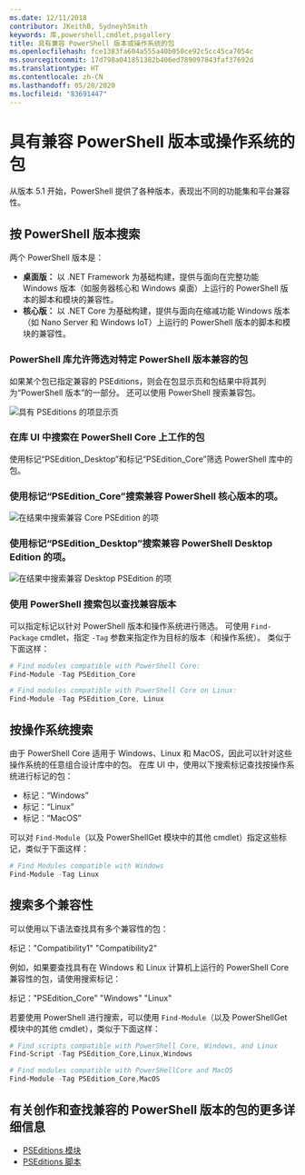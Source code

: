 ```yaml
---
ms.date: 12/11/2018
contributor: JKeithB, SydneyhSmith
keywords: 库,powershell,cmdlet,psgallery
title: 具有兼容 PowerShell 版本或操作系统的包
ms.openlocfilehash: fce1383fa604a555a40b050ce92c5cc45ca7054c
ms.sourcegitcommit: 17d798a041851382b406ed789097843faf37692d
ms.translationtype: HT
ms.contentlocale: zh-CN
ms.lasthandoff: 05/20/2020
ms.locfileid: "83691447"
---
```

# <a name="packages-with-compatible-powershell-editions-or-operating-systems"></a>具有兼容 PowerShell 版本或操作系统的包

从版本 5.1 开始，PowerShell 提供了各种版本，表现出不同的功能集和平台兼容性。

## <a name="searching-by-powershell-edition"></a>按 PowerShell 版本搜索

两个 PowerShell 版本是：

- **桌面版：** 以 .NET Framework 为基础构建，提供与面向在完整功能 Windows 版本（如服务器核心和 Windows 桌面）上运行的 PowerShell 版本的脚本和模块的兼容性。
- **核心版：** 以 .NET Core 为基础构建，提供与面向在缩减功能 Windows 版本（如 Nano Server 和 Windows IoT）上运行的 PowerShell 版本的脚本和模块的兼容性。

### <a name="powershell-gallery-allows-you-to-filter-packages-compatible-for-specific-powershell-editions"></a>PowerShell 库允许筛选对特定 PowerShell 版本兼容的包

如果某个包已指定兼容的 PSEditions，则会在包显示页和包结果中将其列为“PowerShell 版本”的一部分。
还可以使用 PowerShell 搜索兼容包。

![具有 PSEditions 的项显示页](media/searching-by-compatibility/packagedisplaypagewithpseditions.PNG)

### <a name="search-for-packages-in-the-gallery-ui-that-work-on-powershell-core"></a>在库 UI 中搜索在 PowerShell Core 上工作的包

使用标记“PSEdition_Desktop”和标记“PSEdition_Core”筛选 PowerShell 库中的包。

### <a name="use-tagspsedition_core-to-search-items-compatible-with-powershell-core-edition"></a>使用标记“PSEdition_Core”搜索兼容 PowerShell 核心版本的项。

![在结果中搜索兼容 Core PSEdition 的项](media/searching-by-compatibility/searchresultswithpseditions.PNG)

### <a name="use-tagspsedition_desktop-to-search-items-compatible-with-powershell-desktop-edition"></a>使用标记“PSEdition_Desktop”搜索兼容 PowerShell Desktop Edition 的项。

![在结果中搜索兼容 Desktop PSEdition 的项](media/searching-by-compatibility/searchresultswithpseditionsdesktop.PNG)

### <a name="search-for-packages-to-find-compatible-editions-using-powershell"></a>使用 PowerShell 搜索包以查找兼容版本
可以指定标记以针对 PowerShell 版本和操作系统进行筛选。
可使用 `Find-Package` cmdlet，指定 `-Tag` 参数来指定作为目标的版本（和操作系统）。
类似于下面这样：

```powershell
# Find modules compatible with PowerShell Core:
Find-Module -Tag PSEdition_Core

# Find modules compatible with PowerShell Core on Linux:
Find-Module -Tag PSEdition_Core, Linux
```

## <a name="searching-by-operating-system"></a>按操作系统搜索

由于 PowerShell Core 适用于 Windows、Linux 和 MacOS，因此可以针对这些操作系统的任意组合设计库中的包。 在库 UI 中，使用以下搜索标记查找按操作系统进行标记的包：

- 标记：“Windows”
- 标记：“Linux”
- 标记：“MacOS”

可以对 `Find-Module`（以及 PowerShellGet 模块中的其他 cmdlet）指定这些标记，类似于下面这样：

```powershell
# Find Modules compatible with Windows
Find-Module -Tag Linux
```

## <a name="searching-for-multiple-compatibilities"></a>搜索多个兼容性

可以使用以下语法查找具有多个兼容性的包：

标记："Compatibility1" "Compatibility2"

例如，如果要查找具有在 Windows 和 Linux 计算机上运行的 PowerShell Core 兼容性的包，请使用搜索标记：

标记："PSEdition_Core" "Windows" "Linux"

若要使用 PowerShell 进行搜索，可以使用 `Find-Module`（以及 PowerShellGet 模块中的其他 cmdlet），类似于下面这样：

```powershell
# Find scripts compatible with PowerShell Core, Windows, and Linux
Find-Script -Tag PSEdition_Core,Linux,Windows

# Find modules compatible with PowerSHellCore and MacOS
Find-Module -Tag PSEdition_Core,MacOS
```

## <a name="more-details-on-authoring-and-finding-the-packages-with-compatible-powershell-editions"></a>有关创作和查找兼容的 PowerShell 版本的包的更多详细信息

- [PSEditions 模块](../../concepts/module-psedition-support.md)
- [PSEditions 脚本](../../concepts/script-psedition-support.md)
